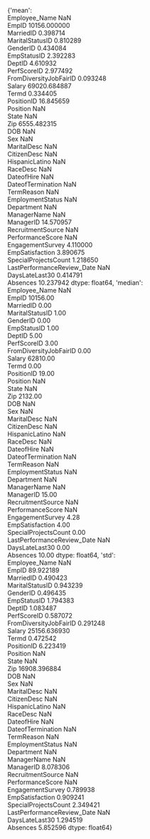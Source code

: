 {'mean': <br>Employee_Name                          NaN
<br>EmpID                         10156.000000
<br>MarriedID                         0.398714
<br>MaritalStatusID                   0.810289
<br>GenderID                          0.434084
<br>EmpStatusID                       2.392283
<br>DeptID                            4.610932
<br>PerfScoreID                       2.977492
<br>FromDiversityJobFairID            0.093248
<br>Salary                        69020.684887
<br>Termd                             0.334405
<br>PositionID                       16.845659
<br>Position                               NaN
<br>State                                  NaN
<br>Zip                            6555.482315
<br>DOB                                    NaN
<br>Sex                                    NaN
<br>MaritalDesc                            NaN
<br>CitizenDesc                            NaN
<br>HispanicLatino                         NaN
<br>RaceDesc                               NaN
<br>DateofHire                             NaN
<br>DateofTermination                      NaN
<br>TermReason                             NaN
<br>EmploymentStatus                       NaN
<br>Department                             NaN
<br>ManagerName                            NaN
<br>ManagerID                        14.570957
<br>RecruitmentSource                      NaN
<br>PerformanceScore                       NaN
<br>EngagementSurvey                  4.110000
<br>EmpSatisfaction                   3.890675
<br>SpecialProjectsCount              1.218650
<br>LastPerformanceReview_Date             NaN
<br>DaysLateLast30                    0.414791
<br>Absences                         10.237942
dtype: float64, 'median': <br>Employee_Name                      NaN
<br>EmpID                         10156.00
<br>MarriedID                         0.00
<br>MaritalStatusID                   1.00
<br>GenderID                          0.00
<br>EmpStatusID                       1.00
<br>DeptID                            5.00
<br>PerfScoreID                       3.00
<br>FromDiversityJobFairID            0.00
<br>Salary                        62810.00
<br>Termd                             0.00
<br>PositionID                       19.00
<br>Position                           NaN
<br>State                              NaN
<br>Zip                            2132.00
<br>DOB                                NaN
<br>Sex                                NaN
<br>MaritalDesc                        NaN
<br>CitizenDesc                        NaN
<br>HispanicLatino                     NaN
<br>RaceDesc                           NaN
<br>DateofHire                         NaN
<br>DateofTermination                  NaN
<br>TermReason                         NaN
<br>EmploymentStatus                   NaN
<br>Department                         NaN
<br>ManagerName                        NaN
<br>ManagerID                        15.00
<br>RecruitmentSource                  NaN
<br>PerformanceScore                   NaN
<br>EngagementSurvey                  4.28
<br>EmpSatisfaction                   4.00
<br>SpecialProjectsCount              0.00
<br>LastPerformanceReview_Date         NaN
<br>DaysLateLast30                    0.00
<br>Absences                         10.00
dtype: float64, 'std': <br>Employee_Name                          NaN
<br>EmpID                            89.922189
<br>MarriedID                         0.490423
<br>MaritalStatusID                   0.943239
<br>GenderID                          0.496435
<br>EmpStatusID                       1.794383
<br>DeptID                            1.083487
<br>PerfScoreID                       0.587072
<br>FromDiversityJobFairID            0.291248
<br>Salary                        25156.636930
<br>Termd                             0.472542
<br>PositionID                        6.223419
<br>Position                               NaN
<br>State                                  NaN
<br>Zip                           16908.396884
<br>DOB                                    NaN
<br>Sex                                    NaN
<br>MaritalDesc                            NaN
<br>CitizenDesc                            NaN
<br>HispanicLatino                         NaN
<br>RaceDesc                               NaN
<br>DateofHire                             NaN
<br>DateofTermination                      NaN
<br>TermReason                             NaN
<br>EmploymentStatus                       NaN
<br>Department                             NaN
<br>ManagerName                            NaN
<br>ManagerID                         8.078306
<br>RecruitmentSource                      NaN
<br>PerformanceScore                       NaN
<br>EngagementSurvey                  0.789938
<br>EmpSatisfaction                   0.909241
<br>SpecialProjectsCount              2.349421
<br>LastPerformanceReview_Date             NaN
<br>DaysLateLast30                    1.294519
<br>Absences                          5.852596
dtype: float64}
